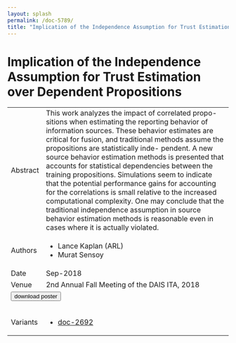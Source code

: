 ```yaml
---
layout: splash
permalink: /doc-5789/
title: "Implication of the Independence Assumption for Trust Estimation over Dependent Propositions"
---
```


# Implication of the Independence Assumption for Trust Estimation over Dependent Propositions

<table>
    <tbody>
    <tr>
        <td>Abstract</td>
        <td>This work analyzes the impact of correlated propo- sitions when estimating the reporting behavior of information sources. These behavior estimates are critical for fusion, and traditional methods assume the propositions are statistically inde- pendent. A new source behavior estimation methods is presented that accounts for statistical dependencies between the training propositions. Simulations seem to indicate that the potential performance gains for accounting for the correlations is small relative to the increased computational complexity. One may conclude that the traditional independence assumption in source behavior estimation methods is reasonable even in cases where it is actually violated.</td>
    </tr>
    <tr>
        <td>Authors</td>
        <td>
            <ul>
                <li>Lance Kaplan (ARL)</li>
                <li>Murat Sensoy</li>
            </ul>
        </td>
    </tr>
    <tr>
        <td>Date</td>
        <td>Sep-2018</td>
    </tr>
    <tr>
        <td>Venue</td>
        <td>2nd Annual Fall Meeting of the DAIS ITA, 2018</td>
    </tr>
        <tr>
            <td colspan="2">
                <form method="get" action="https://dais-ita.org/sites/default/files/2417_poster.pdf">
                    <button type="submit">download poster</button>
                </form>
            </td>
        </tr>
        <tr>
            <td>Variants</td>
            <td>
                <ul>
                    <li><a href="${varId}">doc-2692</a></li>
                </ul>
            </td>
        </tr>
    </tbody>
</table>
